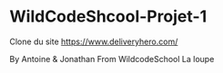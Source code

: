 # WildCodeShcool-Projet-1
Clone du site https://www.deliveryhero.com/

By Antoine & Jonathan
From WildcodeSchool La loupe
